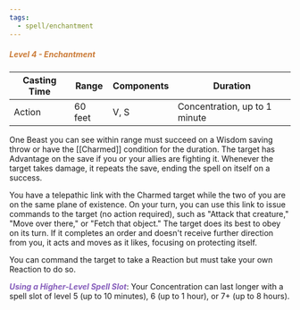```yaml
---
tags:
  - spell/enchantment
---
```

##### *<span style="color:rgb(203, 123, 55)">Level 4 - Enchantment</span>*

| Casting Time | Range   | Components | Duration                      |
| ------------ | ------- | ---------- | ----------------------------- |
| Action       | 60 feet | V, S       | Concentration, up to 1 minute |

One Beast you can see within range must succeed on a Wisdom saving throw or have the [[Charmed]] condition for the duration. The target has Advantage on the save if you or your allies are fighting it. Whenever the target takes damage, it repeats the save, ending the spell on itself on a success.  

You have a telepathic link with the Charmed target while the two of you are on the same plane of existence. On your turn, you can use this link to issue commands to the target (no action required), such as "Attack that creature," "Move over there," or "Fetch that object." The target does its best to obey on its turn. If it completes an order and doesn't receive further direction from you, it acts and moves as it likes, focusing on protecting itself.  

You can command the target to take a Reaction but must take your own Reaction to do so.  

**<span style="color:rgb(134, 93, 187)">_Using a Higher-Level Spell Slot_</span>**: Your Concentration can last longer with a spell slot of level 5 (up to 10 minutes), 6 (up to 1 hour), or 7+ (up to 8 hours).